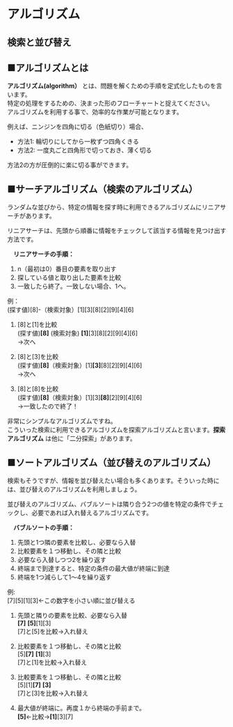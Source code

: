 # アルゴリズム
## 検索と並び替え
## ■アルゴリズムとは
**アルゴリズム(algorithm）** とは、問題を解くための手順を定式化したものを言います。  
特定の処理をするための、決まった形のフローチャートと捉えてください。  
アルゴリズムを利用する事で、効率的な作業が可能となります。

例えば、ニンジンを四角に切る（色紙切り）場合、

* 方法1: 輪切りにしてから一枚ずつ四角くきる
* 方法2: 一度丸ごと四角形で切っておき、薄く切る


方法2の方が圧倒的に楽に切る事ができます。

## ■サーチアルゴリズム（検索のアルゴリズム）

ランダムな並びから、特定の情報を探す時に利用できるアルゴリズムにリニアサーチがあります。

リニアサーチは、先頭から順番に情報をチェックして該当する情報を見つけ出す方法です。

　**リニアサーチの手順：**  
1. n（最初は0）番目の要素を取り出す
2. 探している値と取り出した要素を比較
3. 一致したら終了。一致しない場合、1へ。

例：  
(探す値)[8]-（検索対象）[1][3][8][2][9][4][6]   
1. [8]と[1]を比較  
(探す値)**[8]** (検索対象) **[1]**[3][8][2][9][4][6]   
→次へ


2. [8]と[3]を比較  
(探す値)**[8]**（検索対象）[1]**[3]**[8][2][9][4][6]  
→次へ


3. [8]と[8]を比較  
(探す値)**[8]**（検索対象）[1][3]**[8]**[2][9][4][6]  
→一致したので終了！



非常にシンプルなアルゴリズムですね。  
こういった検索に利用できるアルゴリズムを探索アルゴリズムと言います。**探索アルゴリズム** は他に「二分探索」があります。

## ■ソートアルゴリズム（並び替えのアルゴリズム）
検索もそうですが、情報を並び替えたい場合も多くあります。そういった時には、並び替えのアルゴリズムを利用しましょう。

並び替えのアルゴリズム、バブルソートは隣り合う2つの値を特定の条件でチェックし、必要であれば入れ替えるアルゴリズムです。

　**バブルソートの手順：**
1. 先頭と1つ隣の要素を比較し、必要なら入替
2. 比較要素を１つ移動し、その隣と比較
3. 必要なら入替しつつ2を繰り返す
4. 終端まで到達すると、特定の条件の最大値が終端に到達
5. 終端を1つ減らして1～4を繰り返す

例:  
[7][5][1][3]←この数字を小さい順に並び替える   
1. 先頭と隣りの要素を比較、必要なら入替    
**[7]** **[5]**[1][3]  
[7]と[5]を比較→入れ替え

2. 比較要素を１つ移動し、その隣と比較  
[5]**[7]** **[1]**[3]  
[7]と[1]を比較→入れ替え  

3. 比較要素を１つ移動し、その隣と比較  
[5][1]**[7]** **[3]**  
[7]と[3]を比較→入れ替え

4. 最大値が終端に。再度１から終端の手前まで。  
**[5]**←比較→**[1]**[3][7]
